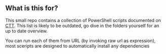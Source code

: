 ## What is this for?
This small repo contains a collection of PowerShell scripts documented on [CTT](https://dsc.gg/CTT). This list is likely to be outdated, go dive in the folders yourself for an up to date overview.

You can run each of them from URL (by invoking raw url as expression), most sceripts are designed to automatically install any dependencies
